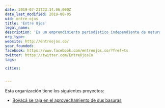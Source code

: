 ```yaml
---
date: 2019-07-21T23:14:06.000Z
date_last_modified: 2019-08-05
uid: entre-ojos
title: 'Entre Ojos'
legal_name: 
description: 'Es un emprendimiento periodístico independiente de naturaleza digital que se propone ofrecer una mirada en profundidad de los hechos y personajes que están vinculados a la protección de los ecosistemas, la ruralidad y el desarrollo integral de Boyacá y el Centro Oriente de Colombia.'
org_type: 
website: http://entreojos.co/
year_founded: 
facebook: https://www.facebook.com/entreojos.co/?fref=ts
twitter: https://twitter.com/EntreOjosCo
tags:

cities: 


---
```


Esta organización tiene los siguientes proyectos:

- [Boyacá se raja en el aprovechamiento de sus basuras](/proyectos/boyaca-se-raja-en-el-aprovechamiento-de-sus-basuras)
